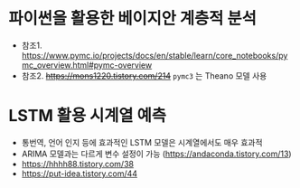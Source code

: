 # 파이썬을 활용한 베이지안 계층적 분석


- 참조1. https://www.pymc.io/projects/docs/en/stable/learn/core_notebooks/pymc_overview.html#pymc-overview
- 참조2. <del>https://mons1220.tistory.com/214</del> `pymc3` 는 Theano 모델 사용


# LSTM 활용 시계열 예측

- 통번역, 언어 인지 등에 효과적인 LSTM 모델은 시계열에서도 매우 효과적
- ARIMA 모델과는 다르게 변수 설정이 가능 (https://andaconda.tistory.com/13)
- https://hhhh88.tistory.com/38
- https://put-idea.tistory.com/44